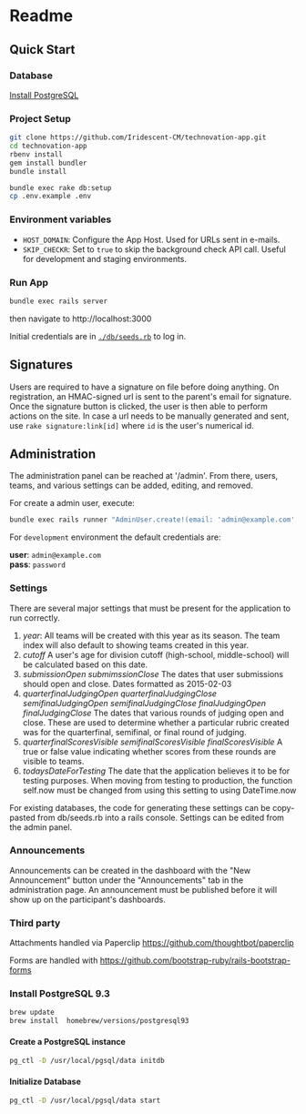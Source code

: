 # Readme

## Quick Start
### Database
[Install PostgreSQL](#pg-install)

### Project Setup
``` sh
git clone https://github.com/Iridescent-CM/technovation-app.git
cd technovation-app
rbenv install
gem install bundler
bundle install

bundle exec rake db:setup
cp .env.example .env
```

### Environment variables

- `HOST_DOMAIN`: Configure the App Host. Used for URLs sent in e-mails.
- `SKIP_CHECKR`: Set to `true` to skip the background check API call. Useful for development and staging environments.


### Run App
``` sh
bundle exec rails server
```
then navigate to http://localhost:3000

Initial credentials are in [`./db/seeds.rb`](blob/master/db/seeds.rb) to log in.

## Signatures

Users are required to have a signature on file before doing anything. On registration, an HMAC-signed url is sent to the parent's email for signature. Once the signature button is clicked, the user is then able to perform actions on the site.  In case a url needs to be manually generated and sent, use `rake signature:link[id]` where `id` is the user's numerical id.

## Administration

The administration panel can be reached at '/admin'. From there, users, teams, and various settings can be added, editing, and removed.

For create a admin user, execute:

``` sh
bundle exec rails runner "AdminUser.create!(email: 'admin@example.com', password: 'password', password_confirmation: 'password')"
```


For `development` environment the default credentials are:


**user**: `admin@example.com` \
**pass**: `password`


### Settings

There are several major settings that must be present for the application to run correctly.

1. *year*: All teams will be created with this year as its season. The team index will also default to showing teams created in this year.
2. *cutoff* A user's age for division cutoff (high-school, middle-school) will be calculated based on this date.
3. *submissionOpen* *submimssionClose* The dates that user submissions should open and close. Dates formatted as 2015-02-03
4. *quarterfinalJudgingOpen* *quarterfinalJudgingClose* *semifinalJudgingOpen* *semifinalJudgingClose* *finalJudgingOpen* *finalJudgingClose* The dates that various rounds of judging open and close. These are used to determine whether a particular rubric created was for the quarterfinal, semifinal, or final round of judging.
5. *quarterfinalScoresVisible* *semifinalScoresVisible* *finalScoresVisible* A true or false value indicating whether scores from these rounds are visible to teams.
6. *todaysDateForTesting* The date that the application believes it to be for testing purposes. When moving from testing to production, the function self.now must be changed from using this setting to using DateTime.now 

For existing databases, the code for generating these settings can be copy-pasted from db/seeds.rb into a rails console. Settings can be edited from the admin panel.

### Announcements

Announcements can be created in the dashboard with the "New Announcement" button under the "Announcements" tab in the administration page.  An announcement must be published before it will show up on the participant's dashboards.

### Third party
Attachments handled via Paperclip
https://github.com/thoughtbot/paperclip

Forms are handled with
https://github.com/bootstrap-ruby/rails-bootstrap-forms


### <a id="pg-install"> Install PostgreSQL 9.3</a>
``` sh
brew update
brew install  homebrew/versions/postgresql93
```
#### Create a PostgreSQL instance
``` sh
pg_ctl -D /usr/local/pgsql/data initdb
```

#### Initialize Database
``` sh
pg_ctl -D /usr/local/pgsql/data start
```
